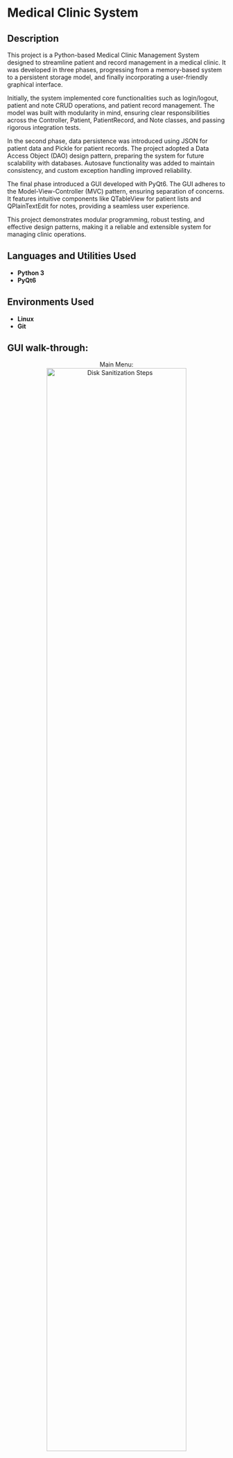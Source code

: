 <h1>Medical Clinic System</h1>


<h2>Description</h2>
This project is a Python-based Medical Clinic Management System designed to streamline patient and record management in a medical clinic. It was developed in three phases, progressing from a memory-based system to a persistent storage model, and finally incorporating a user-friendly graphical interface.

Initially, the system implemented core functionalities such as login/logout, patient and note CRUD operations, and patient record management. The model was built with modularity in mind, ensuring clear responsibilities across the Controller, Patient, PatientRecord, and Note classes, and passing rigorous integration tests.

In the second phase, data persistence was introduced using JSON for patient data and Pickle for patient records. The project adopted a Data Access Object (DAO) design pattern, preparing the system for future scalability with databases. Autosave functionality was added to maintain consistency, and custom exception handling improved reliability.

The final phase introduced a GUI developed with PyQt6. The GUI adheres to the Model-View-Controller (MVC) pattern, ensuring separation of concerns. It features intuitive components like QTableView for patient lists and QPlainTextEdit for notes, providing a seamless user experience.

This project demonstrates modular programming, robust testing, and effective design patterns, making it a reliable and extensible system for managing clinic operations.
<br />


<h2>Languages and Utilities Used</h2>

- <b>Python 3</b> 
- <b>PyQt6</b>

<h2>Environments Used </h2>

- <b>Linux</b>
- <b>Git</b> 

<h2>GUI walk-through:</h2>

<p align="center">
Main Menu: <br/>
<img src="https://imgur.com/t8aJPQt" height="80%" width="80%" alt="Disk Sanitization Steps"/>
<br />

<br />
<br />
Select the disk:  <br/>
<img src="https://i.imgur.com/tcTyMUE.png" height="80%" width="80%" alt="Disk Sanitization Steps"/>
<br />


<!--
 ```diff
- text in red
+ text in green
! text in orange
# text in gray
@@ text in purple (and bold)@@
```
--!>

